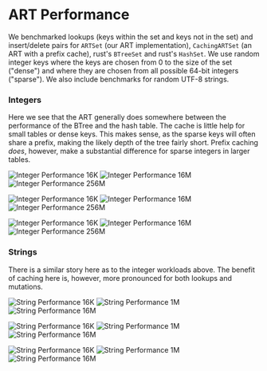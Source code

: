 # ART Performance

We benchmarked lookups (keys within the set and keys not in the set) and
insert/delete pairs for `ARTSet` (our ART implementation), `CachingARTSet` (an
ART with a prefix cache), rust's `BTreeSet` and rust's `HashSet`. We use random
integer keys where the keys are chosen from 0 to the size of the set ("dense")
and where they are chosen from all possible 64-bit integers ("sparse"). We also
include benchmarks for random UTF-8 strings.

### Integers

Here we see that the ART generally does somewhere between the performance of the
BTree and the hash table. The cache is little help for small tables or dense
keys. This makes sense, as the sparse keys will often share a prefix, making the
likely depth of the tree fairly short. Prefix caching *does*, however, make a
substantial difference for sparse integers in larger tables.

![Integer Performance 16K](graphs/dense_u64_sparse_u64_lookup_miss_16384.png?raw=true)
![Integer Performance 16M](graphs/dense_u64_sparse_u64_lookup_miss_16777216.png?raw=true)
![Integer Performance 256M](graphs/dense_u64_sparse_u64_lookup_miss_268435456.png?raw=true)

![Integer Performance 16K](graphs/dense_u64_sparse_u64_lookup_hit_16384.png?raw=true)
![Integer Performance 16M](graphs/dense_u64_sparse_u64_lookup_hit_16777216.png?raw=true)
![Integer Performance 256M](graphs/dense_u64_sparse_u64_lookup_hit_268435456.png?raw=true)

![Integer Performance 16K](graphs/dense_u64_sparse_u64_insert_remove_16384.png?raw=true)
![Integer Performance 16M](graphs/dense_u64_sparse_u64_insert_remove_16777216.png?raw=true)
![Integer Performance 256M](graphs/dense_u64_sparse_u64_insert_remove_268435456.png?raw=true)

### Strings

There is a similar story here as to the integer workloads above. The benefit of
caching here is, however, more pronounced for both lookups and mutations.

![String Performance 16K](graphs/String_lookup_hit_16384.png?raw=true)
![String Performance 1M](graphs/String_lookup_hit_1048576.png?raw=true)
![String Performance 16M](graphs/String_lookup_hit_16777216.png?raw=true)

![String Performance 16K](graphs/String_lookup_miss_16384.png?raw=true)
![String Performance 1M](graphs/String_lookup_miss_1048576.png?raw=true)
![String Performance 16M](graphs/String_lookup_miss_16777216.png?raw=true)

![String Performance 16K](graphs/String_insert_remove_16384.png?raw=true)
![String Performance 1M](graphs/String_insert_remove_1048576.png?raw=true)
![String Performance 16M](graphs/String_insert_remove_16777216.png?raw=true)


